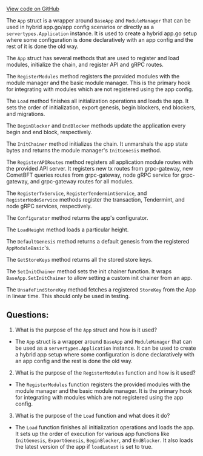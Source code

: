 [View code on GitHub](https://github.com/cosmos/cosmos-sdk.git/runtime/app.go)

The `App` struct is a wrapper around `BaseApp` and `ModuleManager` that can be used in hybrid app.go/app config scenarios or directly as a `servertypes.Application` instance. It is used to create a hybrid app.go setup where some configuration is done declaratively with an app config and the rest of it is done the old way. 

The `App` struct has several methods that are used to register and load modules, initialize the chain, and register API and gRPC routes. 

The `RegisterModules` method registers the provided modules with the module manager and the basic module manager. This is the primary hook for integrating with modules which are not registered using the app config.

The `Load` method finishes all initialization operations and loads the app. It sets the order of initialization, export genesis, begin blockers, end blockers, and migrations. 

The `BeginBlocker` and `EndBlocker` methods update the application every begin and end block, respectively. 

The `InitChainer` method initializes the chain. It unmarshals the app state bytes and returns the module manager's `InitGenesis` method. 

The `RegisterAPIRoutes` method registers all application module routes with the provided API server. It registers new tx routes from grpc-gateway, new CometBFT queries routes from grpc-gateway, node gRPC service for grpc-gateway, and grpc-gateway routes for all modules.

The `RegisterTxService`, `RegisterTendermintService`, and `RegisterNodeService` methods register the transaction, Tendermint, and node gRPC services, respectively.

The `Configurator` method returns the app's configurator.

The `LoadHeight` method loads a particular height.

The `DefaultGenesis` method returns a default genesis from the registered `AppModuleBasic`'s.

The `GetStoreKeys` method returns all the stored store keys.

The `SetInitChainer` method sets the init chainer function. It wraps `BaseApp.SetInitChainer` to allow setting a custom init chainer from an app.

The `UnsafeFindStoreKey` method fetches a registered `StoreKey` from the App in linear time. This should only be used in testing.
## Questions: 
 1. What is the purpose of the `App` struct and how is it used?
- The `App` struct is a wrapper around `BaseApp` and `ModuleManager` that can be used as a `servertypes.Application` instance. It can be used to create a hybrid app setup where some configuration is done declaratively with an app config and the rest is done the old way.

2. What is the purpose of the `RegisterModules` function and how is it used?
- The `RegisterModules` function registers the provided modules with the module manager and the basic module manager. It is the primary hook for integrating with modules which are not registered using the app config.

3. What is the purpose of the `Load` function and what does it do?
- The `Load` function finishes all initialization operations and loads the app. It sets up the order of execution for various app functions like `InitGenesis`, `ExportGenesis`, `BeginBlocker`, and `EndBlocker`. It also loads the latest version of the app if `loadLatest` is set to true.